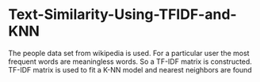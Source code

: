 # Text-Similarity-Using-TFIDF-and-KNN
The people data set from wikipedia is used.
For a particular user the most frequent words are meaningless words.
So a TF-IDF matrix is constructed.
TF-IDF matrix is used to fit a K-NN model and nearest neighbors are found
